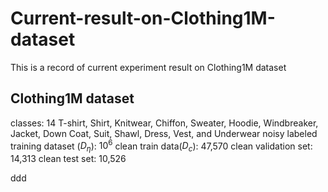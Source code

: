 # Current-result-on-Clothing1M-dataset
This is a record of current experiment result on Clothing1M dataset

## Clothing1M dataset
 classes: 14 T-shirt, Shirt, Knitwear, Chiffon, Sweater, Hoodie, Windbreaker, Jacket, Down Coat, Suit, Shawl, Dress, Vest, and Underwear
 noisy labeled training dataset ($D_\eta$): $10^6$
 clean train data($D_c$): 47,570
 clean validation set: 14,313
 clean test set: 10,526
 
 
ddd
